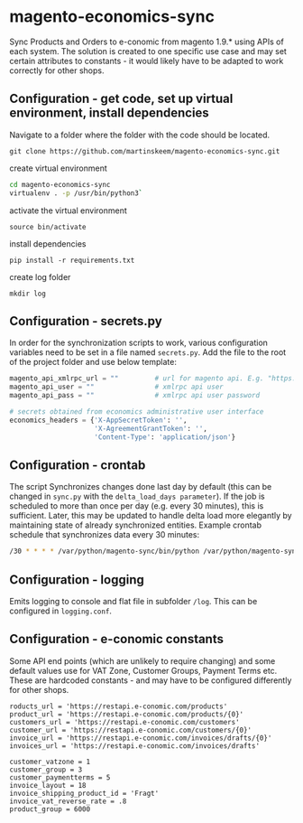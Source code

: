 # magento-economics-sync
Sync Products and Orders to e-conomic from magento 1.9.* using APIs of each system. The solution is created to one specific use case and may set certain attributes to constants - it would likely have to be adapted to work correctly for other shops.


## Configuration - get code, set up virtual environment, install dependencies
Navigate to a folder where the folder with the code should be located.

`git clone https://github.com/martinskeem/magento-economics-sync.git`

create virtual environment

```bash
cd magento-economics-sync
virtualenv . -p /usr/bin/python3`
```

activate the virtual environment

`source bin/activate`

install dependencies

`pip install -r requirements.txt`

create log folder

`mkdir log`


## Configuration - secrets.py
In order for the synchronization scripts to work, various configuration variables need to be set in a file named `secrets.py`. Add the file to the root of the project folder and use below template:

```python
magento_api_xmlrpc_url = ""         # url for magento api. E.g. "https://host/index.php/api/xmlrpc?type=xmlrpc"
magento_api_user = ""               # xmlrpc api user
magento_api_pass = ""               # xmlrpc api user password

# secrets obtained from economics administrative user interface
economics_headers = {'X-AppSecretToken': '',
                     'X-AgreementGrantToken': '',
                     'Content-Type': 'application/json'}
```


## Configuration - crontab
The script Synchronizes changes done last day by default (this can be changed in `sync.py` with the `delta_load_days parameter`). If the job is scheduled to more than once per day (e.g. every 30 minutes), this is sufficient. Later, this may be updated to handle delta load more elegantly by maintaining state of already synchronized entities. Example crontab schedule that synchronizes data every 30 minutes:

```bash
/30 * * * * /var/python/magento-sync/bin/python /var/python/magento-sync/sync.py
```


## Configuration - logging
Emits logging to console and flat file in subfolder `/log`. This can be configured in `logging.conf`.


## Configuration - e-conomic constants
Some API end points (which are unlikely to require changing) and some default values use for VAT Zone, Customer Groups, Payment Terms etc. These are hardcoded constants - and may have to be configured differently for other shops.


```phython
roducts_url = 'https://restapi.e-conomic.com/products'
product_url = 'https://restapi.e-conomic.com/products/{0}'
customers_url = 'https://restapi.e-conomic.com/customers'
customer_url = 'https://restapi.e-conomic.com/customers/{0}'
invoice_url = 'https://restapi.e-conomic.com/invoices/drafts/{0}'
invoices_url = 'https://restapi.e-conomic.com/invoices/drafts'

customer_vatzone = 1
customer_group = 3
customer_paymentterms = 5
invoice_layout = 18
invoice_shipping_product_id = 'Fragt'
invoice_vat_reverse_rate = .8
product_group = 6000
```
